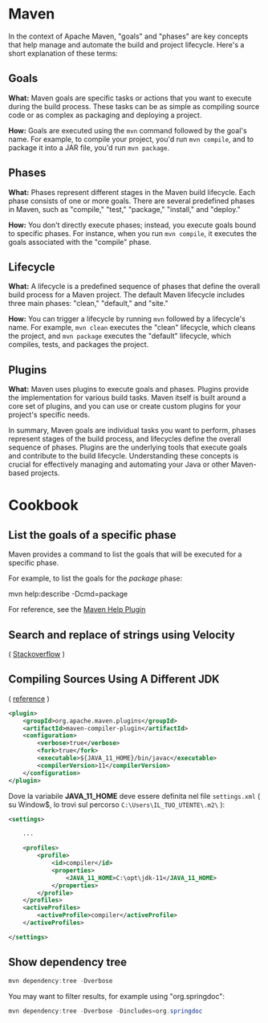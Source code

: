 
# Maven

In the context of Apache Maven, "goals" and "phases" are key concepts that help manage and automate the build and project lifecycle. Here's a short explanation of these terms:

## Goals

   **What:** Maven goals are specific tasks or actions that you want to execute during the build process. These tasks can be as simple as compiling source code or as complex as packaging and deploying a project.

   **How:** Goals are executed using the `mvn` command followed by the goal's name. For example, to compile your project, you'd run `mvn compile`, and to package it into a JAR file, you'd run `mvn package`.

## Phases

   **What:** Phases represent different stages in the Maven build lifecycle. Each phase consists of one or more goals. There are several predefined phases in Maven, such as "compile," "test," "package," "install," and "deploy."

   **How:** You don't directly execute phases; instead, you execute goals bound to specific phases. For instance, when you run `mvn compile`, it executes the goals associated with the "compile" phase.

## Lifecycle

   **What:** A lifecycle is a predefined sequence of phases that define the overall build process for a Maven project. The default Maven lifecycle includes three main phases: "clean," "default," and "site."
   
   **How:** You can trigger a lifecycle by running `mvn` followed by a lifecycle's name. For example, `mvn clean` executes the "clean" lifecycle, which cleans the project, and `mvn package` executes the "default" lifecycle, which compiles, tests, and packages the project.

## Plugins

   **What:** Maven uses plugins to execute goals and phases. Plugins provide the implementation for various build tasks. Maven itself is built around a core set of plugins, and you can use or create custom plugins for your project's specific needs.

In summary, Maven goals are individual tasks you want to perform, phases represent stages of the build process, and lifecycles define the overall sequence of phases. Plugins are the underlying tools that execute goals and contribute to the build lifecycle. Understanding these concepts is crucial for effectively managing and automating your Java or other Maven-based projects.


# Cookbook

## List the goals of a specific phase

Maven provides a command to list the goals that will be executed for a specific phase.

For example, to list the goals for the *package* phase:

  mvn help:describe -Dcmd=package

For reference, see the [Maven Help Plugin](https://maven.apache.org/plugins/maven-help-plugin/)


## Search and replace of strings using Velocity

( [Stackoverflow](https://stackoverflow.com/questions/2196394/full-search-and-replace-of-strings-in-source-files-when-copying-resources) )


## Compiling Sources Using A Different JDK
( [reference](https://maven.apache.org/plugins/maven-compiler-plugin/examples/compile-using-different-jdk.html) )

```xml
<plugin>
    <groupId>org.apache.maven.plugins</groupId>
    <artifactId>maven-compiler-plugin</artifactId>
    <configuration>
        <verbose>true</verbose>
        <fork>true</fork>
        <executable>${JAVA_11_HOME}/bin/javac</executable>
        <compilerVersion>11</compilerVersion>
    </configuration>
</plugin>
```

Dove la variabile **JAVA_11_HOME** deve essere definita nel file `settings.xml` ( su Window$, lo trovi sul percorso `C:\Users\IL_TUO_UTENTE\.m2\` ):

```xml
<settings>

    ...

    <profiles>
        <profile>
            <id>compiler</id>
            <properties>
                <JAVA_11_HOME>C:\opt\jdk-11</JAVA_11_HOME>
            </properties>
        </profile>
    </profiles>
    <activeProfiles>
        <activeProfile>compiler</activeProfile>
    </activeProfiles>

</settings>
```

## Show dependency tree

```java
mvn dependency:tree -Dverbose
```

You may want to filter results, for example using "org.springdoc":

```java
mvn dependency:tree -Dverbose -Dincludes=org.springdoc
```